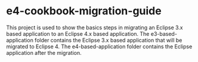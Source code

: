 # e4-cookbook-migration-guide
This project is used to show the basics steps in migrating an Eclipse 3.x based application to an Eclipse 4.x based application.
The e3-based-application folder contains the Eclipse 3.x based application that will be migrated to Eclipse 4.
The e4-based-application folder contains the Eclipse application after the migration.
